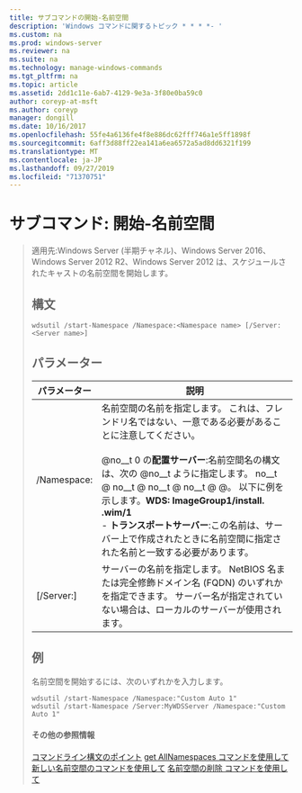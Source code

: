 ```yaml
---
title: サブコマンドの開始-名前空間
description: 'Windows コマンドに関するトピック * * * *- '
ms.custom: na
ms.prod: windows-server
ms.reviewer: na
ms.suite: na
ms.technology: manage-windows-commands
ms.tgt_pltfrm: na
ms.topic: article
ms.assetid: 2dd1c11e-6ab7-4129-9e3a-3f80e0ba59c0
author: coreyp-at-msft
ms.author: coreyp
manager: dongill
ms.date: 10/16/2017
ms.openlocfilehash: 55fe4a6136fe4f8e886dc62fff746a1e5ff1898f
ms.sourcegitcommit: 6aff3d88ff22ea141a6ea6572a5ad8dd6321f199
ms.translationtype: MT
ms.contentlocale: ja-JP
ms.lasthandoff: 09/27/2019
ms.locfileid: "71370751"
---
```

# <a name="subcommand-start-namespace"></a>サブコマンド: 開始-名前空間

> 適用先:Windows Server (半期チャネル)、Windows Server 2016、Windows Server 2012 R2、Windows Server 2012 は、スケジュールされたキャストの名前空間を開始します。
> ## <a name="syntax"></a>構文
> ```
> wdsutil /start-Namespace /Namespace:<Namespace name> [/Server:<Server name>]
> ```
> ## <a name="parameters"></a>パラメーター
> 
> |          パラメーター          |                                                                                                                                                                                             説明                                                                                                                                                                                             |
> |-----------------------------|-----------------------------------------------------------------------------------------------------------------------------------------------------------------------------------------------------------------------------------------------------------------------------------------------------------------------------------------------------------------------------------------------------|
> | /Namespace: <Namespace name> | 名前空間の名前を指定します。 これは、フレンドリ名ではない、一意である必要があることに注意してください。<br /><br />@no__t 0 の**配置サーバー**:名前空間名の構文は、次の @no__t ように指定します。 no__t @ no__t @ no__t @ no__t @ @。 以下に例を示します。**WDS: ImageGroup1/install. .wim/1**<br />-   **トランスポートサーバー**:この名前は、サーバー上で作成されたときに名前空間に指定された名前と一致する必要があります。 |
> |   [/Server:<Server name>]   |                                                                                                           サーバーの名前を指定します。 NetBIOS 名または完全修飾ドメイン名 (FQDN) のいずれかを指定できます。 サーバー名が指定されていない場合は、ローカルのサーバーが使用されます。                                                                                                           |
> 
> ## <a name="BKMK_examples"></a>例
> 名前空間を開始するには、次のいずれかを入力します。
> ```
> wdsutil /start-Namespace /Namespace:"Custom Auto 1"
> wdsutil /start-Namespace /Server:MyWDSServer /Namespace:"Custom Auto 1"
> ```
> #### <a name="additional-references"></a>その他の参照情報
> [コマンドライン構文のポイント](command-line-syntax-key.md)
> [get AllNamespaces コマンドを使用して](using-the-get-allnamespaces-command.md)
> [新しい名前空間のコマンドを使用して](using-the-new-namespace-command.md)
> [名前空間の削除 コマンドを使用して](using-the-remove-namespace-command.md)
